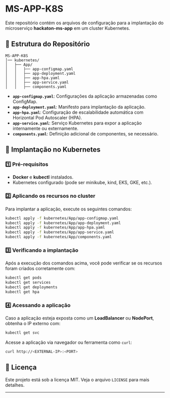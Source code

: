 # MS-APP-K8S

Este repositório contém os arquivos de configuração para a implantação do microserviço **hackaton-ms-app** em um cluster Kubernetes.

## 📁 Estrutura do Repositório

```
MS-APP-K8S
│── kubernetes/
│   ├── App/
│   │   ├── app-configmap.yaml
│   │   ├── app-deployment.yaml
│   │   ├── app-hpa.yaml
│   │   ├── app-service.yaml
│   │   ├── components.yaml
```

- **`app-configmap.yaml`**: Configurações da aplicação armazenadas como ConfigMap.
- **`app-deployment.yaml`**: Manifesto para implantação da aplicação.
- **`app-hpa.yaml`**: Configuração de escalabilidade automática com Horizontal Pod Autoscaler (HPA).
- **`app-service.yaml`**: Serviço Kubernetes para expor a aplicação internamente ou externamente.
- **`components.yaml`**: Definição adicional de componentes, se necessário.

## 🚀 Implantação no Kubernetes

### 1️⃣ Pré-requisitos

- **Docker** e **kubectl** instalados.
- Kubernetes configurado (pode ser minikube, kind, EKS, GKE, etc.).

### 2️⃣ Aplicando os recursos no cluster

Para implantar a aplicação, execute os seguintes comandos:

```bash
kubectl apply -f kubernetes/App/app-configmap.yaml
kubectl apply -f kubernetes/App/app-deployment.yaml
kubectl apply -f kubernetes/App/app-hpa.yaml
kubectl apply -f kubernetes/App/app-service.yaml
kubectl apply -f kubernetes/App/components.yaml
```

### 3️⃣ Verificando a implantação

Após a execução dos comandos acima, você pode verificar se os recursos foram criados corretamente com:

```bash
kubectl get pods
kubectl get services
kubectl get deployments
kubectl get hpa
```

### 4️⃣ Acessando a aplicação

Caso a aplicação esteja exposta como um **LoadBalancer** ou **NodePort**, obtenha o IP externo com:

```bash
kubectl get svc
```

Acesse a aplicação via navegador ou ferramenta como `curl`:

```bash
curl http://<EXTERNAL-IP>:<PORT>
```

## 📜 Licença

Este projeto está sob a licença MIT. Veja o arquivo `LICENSE` para mais detalhes.

---
